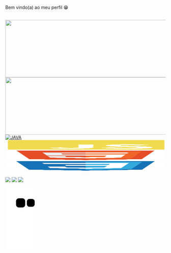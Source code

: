 Bem vindo(a) ao meu perfil 😁

<br>

<div>
  <a href="https://github.com/Echyley"> 
  <img align="center" width="1000" height="180" src="https://github-readme-stats.vercel.app/api?username=Echyley&show_icons=true&theme=tokyonight&include_all_commits=true&count_private=true"/>
  <img align="center" width="1000" height="180" src="https://github-readme-stats.vercel.app/api/top-langs/?username=Echyley&layout=compact&langs_count=6&theme=tokyonight"/>
</div>
<div style="display: flex><br>
  <img alt="C" height="30" width="1000" src="https://cdn.worldvectorlogo.com/logos/c-1.svg">
  <img alt="JAVA" height="30" width="1000" src="https://cdn.worldvectorlogo.com/logos/java-4.svg">
  <img alt="Js" height="30" width="1000" src="https://raw.githubusercontent.com/devicons/devicon/master/icons/javascript/javascript-plain.svg">
  <img alt="HTML" height="30" width="1000" src="https://raw.githubusercontent.com/devicons/devicon/master/icons/html5/html5-original.svg">
  <img alt="CSS" height="30" width="1000" src="https://raw.githubusercontent.com/devicons/devicon/master/icons/css3/css3-original.svg">
</div>
 
 <br>
 
<div> 
  <a href="https://www.instagram.com/_echysan_/" target="_blank" rel="external"><img src="https://img.shields.io/badge/-Instagram-%23E4405F?style=for-the-badge&logo=instagram&logoColor=white" target="_blank" rel="external"></a>
   <a href="https://discord.gg/Eh54976HPd" target="_blank" rel="external"><img src="https://img.shields.io/badge/Discord-7289DA?style=for-the-badge&logo=discord&logoColor=white" target="_blank" rel="external"></a>
  <a href = "mailto:amandaxars@gmail.com"><img src="https://img.shields.io/badge/-Gmail-%23333?style=for-the-badge&logo=gmail&logoColor=white" target="_blank"></a>
  
  ![Snake animation](https://github.com/Echyley/Echyley/blob/output/github-contribution-grid-snake.svg)
</div>
